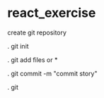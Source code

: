 # react_exercise

create git repository

. git init

. git add files or *

. git commit -m "commit story"

. git 
